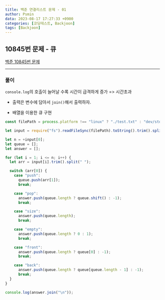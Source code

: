 ```yaml
---
title: 백준 연결리스트 문제 - 01
author: Psmin
data: 2023-08-17 17:27:33 +0900
categories: [코딩테스트, Backjoon]
tags: [Backjoon]
---
```


## 10845번 문제 - 큐

[백준 10845번 문제](https://www.acmicpc.net/problem/10845)

---

### 풀이

`console.log`의 호출이 늘어날 수록 시간이 급격하게 증가 => 시간초과

- 출력은 변수에 담아서 `join()`해서 출력하자.

- 배열을 이용한 큐 구현

```js
const filePath = process.platform !== "linux" ? "./test.txt" : "dev/stdin";

let input = require("fs").readFileSync(filePath).toString().trim().split("\n");

let n = +input[0];
let queue = [];
let answer = [];

for (let i = 1; i <= n; i++) {
  let arr = input[i].trim().split(" ");

  switch (arr[0]) {
    case "push":
      queue.push(arr[1]);
      break;

    case "pop":
      answer.push(queue.length ? queue.shift() : -1);
      break;

    case "size":
      answer.push(queue.length);
      break;

    case "empty":
      answer.push(queue.length ? 0 : 1);
      break;

    case "front":
      answer.push(queue.length ? queue[0] : -1);
      break;

    case "back":
      answer.push(queue.length ? queue[queue.length - 1] : -1);
      break;
  }
}

console.log(answer.join("\n"));
```
